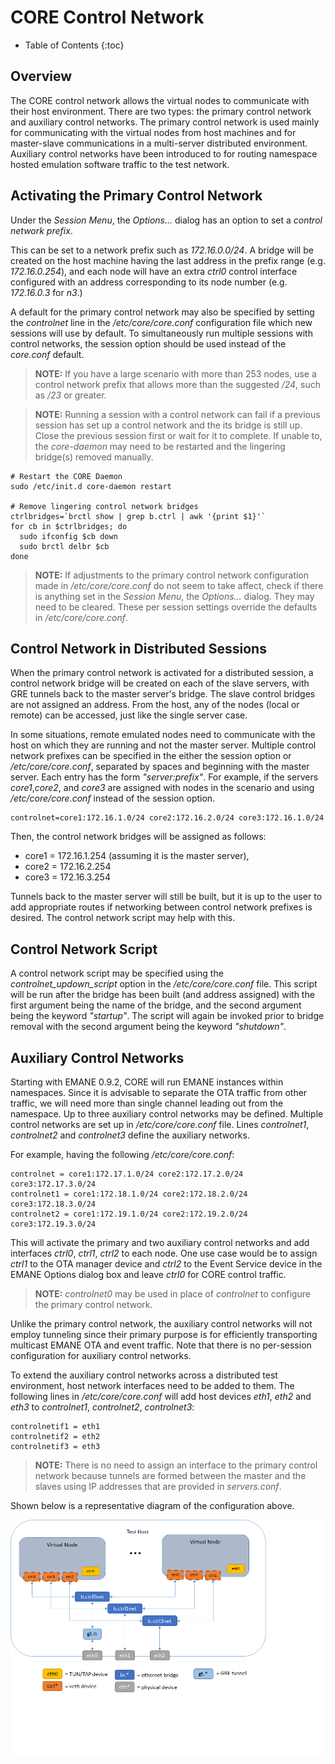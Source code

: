 # CORE Control Network

* Table of Contents
{:toc}

## Overview

The CORE control network allows the virtual nodes to communicate with their
host environment. There are two types: the primary control network and
auxiliary control networks.  The primary control network is used mainly for
communicating with the virtual nodes from host machines and for master-slave
communications in a multi-server distributed environment. Auxiliary control
networks have been introduced to for routing namespace hosted emulation
software traffic to the test network.

## Activating the Primary Control Network

Under the *Session Menu*, the *Options...* dialog has an option to set a
*control network prefix*.

This can be set to a network prefix such as *172.16.0.0/24*. A bridge will
be created on the host machine having the last address in the prefix range
(e.g. *172.16.0.254*), and each node will have an extra *ctrl0* control
interface configured with an address corresponding to its node number
(e.g. *172.16.0.3* for *n3*.)

A default for the primary control network may also be specified by setting
the *controlnet* line in the */etc/core/core.conf* configuration file which
new sessions will use by default. To simultaneously run multiple sessions with
control networks, the session option should be used instead of the *core.conf*
default.

> **NOTE:** If you have a large scenario with more than 253 nodes, use a control
network prefix that allows more than the suggested */24*, such as */23* or
greater.

> **NOTE:** Running a session with a control network can fail if a previous
session has set up a control network and the its bridge is still up. Close
the previous session first or wait for it to complete. If unable to, the
*core-daemon* may need to be restarted and the lingering bridge(s) removed
manually.

```shell
# Restart the CORE Daemon
sudo /etc/init.d core-daemon restart

# Remove lingering control network bridges
ctrlbridges=`brctl show | grep b.ctrl | awk '{print $1}'`
for cb in $ctrlbridges; do
  sudo ifconfig $cb down
  sudo brctl delbr $cb
done
```

> **NOTE:** If adjustments to the primary control network configuration made in
*/etc/core/core.conf* do not seem to take affect, check if there is anything
set in the *Session Menu*, the *Options...* dialog. They may need to be
cleared. These per session settings override the defaults in
*/etc/core/core.conf*.

## Control Network in Distributed Sessions

When the primary control network is activated for a distributed session, a
control network bridge will be created on each of the slave servers, with
GRE tunnels back to the master server's bridge. The slave control bridges
are not assigned an address. From the host, any of the nodes (local or remote)
can be accessed, just like the single server case.

In some situations, remote emulated nodes need to communicate with the host
on which they are running and not the master server. Multiple control network
prefixes can be specified in the either the session option or
*/etc/core/core.conf*, separated by spaces and beginning with the master
server. Each entry has the form *"server:prefix"*. For example, if the servers
*core1*,*core2*, and *core3*  are assigned with nodes in the scenario and using
*/etc/core/core.conf* instead of the session option.

```shell
controlnet=core1:172.16.1.0/24 core2:172.16.2.0/24 core3:172.16.1.0/24
```

Then, the control network bridges will be assigned as follows:

* core1 = 172.16.1.254 (assuming it is the master server),
* core2 = 172.16.2.254
* core3 = 172.16.3.254

Tunnels back to the master server will still be built, but it is up to the
user to add appropriate routes if networking between control network prefixes
is desired. The control network script may help with this.

## Control Network Script

A control network script may be specified using the *controlnet_updown_script*
option in the */etc/core/core.conf* file. This script will be run after the
bridge has been built (and address assigned) with the first argument being the
name of the bridge, and the second argument being the keyword *"startup"*.
The script will again be invoked prior to bridge removal with the second
argument being the keyword *"shutdown"*.

## Auxiliary Control Networks

Starting with EMANE 0.9.2, CORE will run EMANE instances within namespaces.
Since it is advisable to separate the OTA traffic from other traffic, we will
need more than single channel leading out from the namespace. Up to three
auxiliary control networks may be defined.  Multiple control networks are set
up in */etc/core/core.conf* file.  Lines *controlnet1*, *controlnet2* and
*controlnet3* define the auxiliary  networks.

For example, having the following */etc/core/core.conf*:

```shell
controlnet = core1:172.17.1.0/24 core2:172.17.2.0/24 core3:172.17.3.0/24
controlnet1 = core1:172.18.1.0/24 core2:172.18.2.0/24 core3:172.18.3.0/24
controlnet2 = core1:172.19.1.0/24 core2:172.19.2.0/24 core3:172.19.3.0/24
```

This will activate the primary and two auxiliary control networks and  add
interfaces *ctrl0*, *ctrl1*, *ctrl2* to each node. One use case would be to
assign *ctrl1* to the OTA manager device and *ctrl2* to the Event Service
device in the EMANE Options dialog box and leave *ctrl0* for CORE control
traffic.

> **NOTE:** *controlnet0* may be used in place of *controlnet* to configure
>the primary control network.

Unlike the primary control network, the auxiliary control networks will not
employ  tunneling since their primary purpose is for efficiently transporting
multicast EMANE OTA and  event traffic. Note that there is no per-session
configuration for auxiliary control networks.

To extend the auxiliary control networks across a distributed test
environment, host network interfaces need to be added to them. The following
lines in */etc/core/core.conf* will add host devices *eth1*, *eth2* and *eth3*
to *controlnet1*, *controlnet2*, *controlnet3*:

```shell
controlnetif1 = eth1
controlnetif2 = eth2
controlnetif3 = eth3
```

> **NOTE:** There is no need to assign an interface to the primary control
>network because tunnels are formed between the master and the slaves using IP
>addresses that are provided in *servers.conf*.

Shown below is a representative diagram of the configuration above.

![](static/controlnetwork.png)

